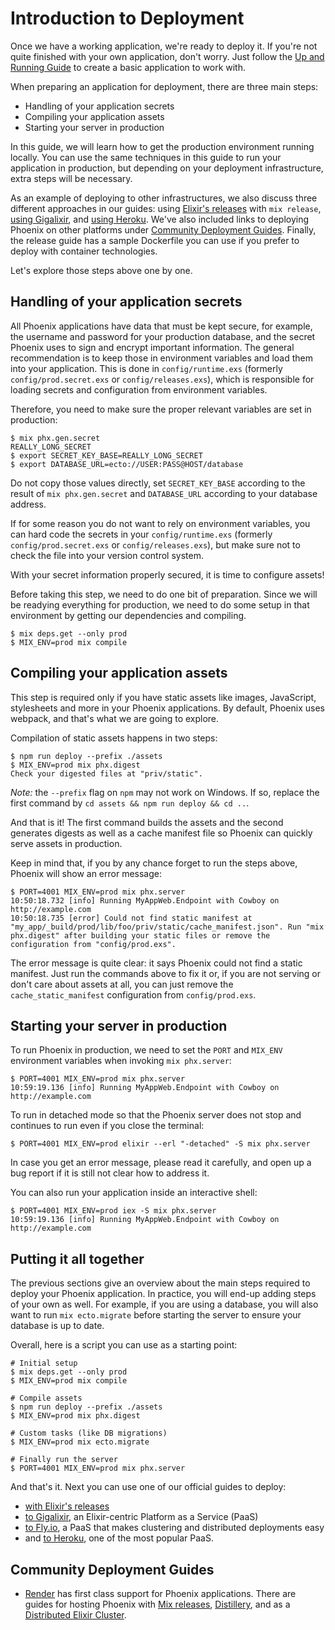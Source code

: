 # Introduction to Deployment

Once we have a working application, we're ready to deploy it. If you're not quite finished with your own application, don't worry. Just follow the [Up and Running Guide](up_and_running.html) to create a basic application to work with.

When preparing an application for deployment, there are three main steps:

  * Handling of your application secrets
  * Compiling your application assets
  * Starting your server in production

In this guide, we will learn how to get the production environment running locally. You can use the same techniques in this guide to run your application in production, but depending on your deployment infrastructure, extra steps will be necessary.

As an example of deploying to other infrastructures, we also discuss three different approaches in our guides: using [Elixir's releases](releases.html) with `mix release`, [using Gigalixir](gigalixir.html), and [using Heroku](heroku.html). We've also included links to deploying Phoenix on other platforms under [Community Deployment Guides](#community-deployment-guides). Finally, the release guide has a sample Dockerfile you can use if you prefer to deploy with container technologies.

Let's explore those steps above one by one.

## Handling of your application secrets

All Phoenix applications have data that must be kept secure, for example, the username and password for your production database, and the secret Phoenix uses to sign and encrypt important information. The general recommendation is to keep those in environment variables and load them into your application. This is done in `config/runtime.exs` (formerly `config/prod.secret.exs` or `config/releases.exs`), which is responsible for loading secrets and configuration from environment variables.

Therefore, you need to make sure the proper relevant variables are set in production:

```console
$ mix phx.gen.secret
REALLY_LONG_SECRET
$ export SECRET_KEY_BASE=REALLY_LONG_SECRET
$ export DATABASE_URL=ecto://USER:PASS@HOST/database
```

Do not copy those values directly, set `SECRET_KEY_BASE` according to the result of `mix phx.gen.secret` and `DATABASE_URL` according to your database address.

If for some reason you do not want to rely on environment variables, you can hard code the secrets in your `config/runtime.exs` (formerly `config/prod.secret.exs` or `config/releases.exs`), but make sure not to check the file into your version control system.

With your secret information properly secured, it is time to configure assets!

Before taking this step, we need to do one bit of preparation. Since we will be readying everything for production, we need to do some setup in that environment by getting our dependencies and compiling.

```console
$ mix deps.get --only prod
$ MIX_ENV=prod mix compile
```

## Compiling your application assets

This step is required only if you have static assets like images, JavaScript, stylesheets and more in your Phoenix applications. By default, Phoenix uses webpack, and that's what we are going to explore.

Compilation of static assets happens in two steps:

```console
$ npm run deploy --prefix ./assets
$ MIX_ENV=prod mix phx.digest
Check your digested files at "priv/static".
```

*Note:* the `--prefix` flag on `npm` may not work on Windows. If so, replace the first command by `cd assets && npm run deploy && cd ..`.

And that is it! The first command builds the assets and the second generates digests as well as a cache manifest file so Phoenix can quickly serve assets in production.

Keep in mind that, if you by any chance forget to run the steps above, Phoenix will show an error message:

```console
$ PORT=4001 MIX_ENV=prod mix phx.server
10:50:18.732 [info] Running MyAppWeb.Endpoint with Cowboy on http://example.com
10:50:18.735 [error] Could not find static manifest at "my_app/_build/prod/lib/foo/priv/static/cache_manifest.json". Run "mix phx.digest" after building your static files or remove the configuration from "config/prod.exs".
```

The error message is quite clear: it says Phoenix could not find a static manifest. Just run the commands above to fix it or, if you are not serving or don't care about assets at all, you can just remove the `cache_static_manifest` configuration from `config/prod.exs`.

## Starting your server in production

To run Phoenix in production, we need to set the `PORT` and `MIX_ENV` environment variables when invoking `mix phx.server`:

```console
$ PORT=4001 MIX_ENV=prod mix phx.server
10:59:19.136 [info] Running MyAppWeb.Endpoint with Cowboy on http://example.com
```

To run in detached mode so that the Phoenix server does not stop and continues to run even if you close the terminal:

```console
$ PORT=4001 MIX_ENV=prod elixir --erl "-detached" -S mix phx.server
```

In case you get an error message, please read it carefully, and open up a bug report if it is still not clear how to address it.

You can also run your application inside an interactive shell:

```console
$ PORT=4001 MIX_ENV=prod iex -S mix phx.server
10:59:19.136 [info] Running MyAppWeb.Endpoint with Cowboy on http://example.com
```

## Putting it all together

The previous sections give an overview about the main steps required to deploy your Phoenix application. In practice, you will end-up adding steps of your own as well. For example, if you are using a database, you will also want to run `mix ecto.migrate` before starting the server to ensure your database is up to date.

Overall, here is a script you can use as a starting point:

```console
# Initial setup
$ mix deps.get --only prod
$ MIX_ENV=prod mix compile

# Compile assets
$ npm run deploy --prefix ./assets
$ MIX_ENV=prod mix phx.digest

# Custom tasks (like DB migrations)
$ MIX_ENV=prod mix ecto.migrate

# Finally run the server
$ PORT=4001 MIX_ENV=prod mix phx.server
```

And that's it. Next you can use one of our official guides to deploy:

  * [with Elixir's releases](releases.html)
  * [to Gigalixir](gigalixir.html), an Elixir-centric Platform as a Service (PaaS)
  * [to Fly.io](fly.html), a PaaS that makes clustering and distributed deployments easy
  * and [to Heroku](heroku.html), one of the most popular PaaS.

## Community Deployment Guides

  * [Render](https://render.com) has first class support for Phoenix applications. There are guides for hosting Phoenix with [Mix releases](https://render.com/docs/deploy-phoenix), [Distillery](https://render.com/docs/deploy-phoenix-distillery), and as a [Distributed Elixir Cluster](https://render.com/docs/deploy-elixir-cluster).
